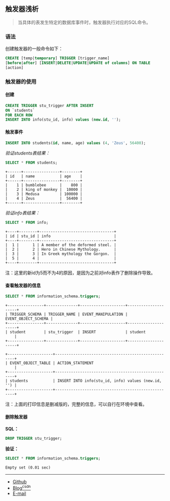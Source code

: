 ## 触发器浅析

> 当具体的表发生特定的数据库事件时，触发器执行对应的SQL命令。

### 语法

创建触发器的一般命令如下：

```sql
CREATE [temp|temporary] TRIGGER [trigger_name]
[before|after] [INSERT|DELETE|UPDATE|UPDATE of columns] ON TABLE
[action]
```

### 触发器的使用

#### 创建

```sql
CREATE TRIGGER stu_trigger AFTER INSERT
ON `students`
FOR EACH ROW
INSERT INTO info(stu_id, info) values (new.id, '');
```

#### 触发事件

```sql
INSERT INTO students(id, name, age) values (4, 'Zeus', 56400);
```

*验证students表结果：*

```sql
SELECT * FROM students;
```

```
+------+----------------+--------+
| id   | name           | age    |
+------+----------------+--------+
|    1 | bumblebee      |    800 |
|    2 | king of monkey |  10000 |
|    3 | Medusa         | 100000 |
|    4 | Zeus           |  56400 |
+------+----------------+--------+
```

*验证info表结果：*

```sql
SELECT * FROM info;
```

```
+----+--------+---------------------------------+
| id | stu_id | info                            |
+----+--------+---------------------------------+
|  1 |      1 | A member of the deformed steel. |
|  2 |      2 | Hero in Chinese Mythology.      |
|  3 |      3 | In Greek mythology the Gorgon.  |
|  5 |      4 |                                 |
+----+--------+---------------------------------+
```

注：这里的新id为5而不为4的原因，是因为之前对info表作了删除操作导致。


#### 查看触发器的信息

```sql
SELECT * FROM information_schema.triggers;
```

```
+----------------+--------------+--------------------+---------------------+
| TRIGGER_SCHEMA | TRIGGER_NAME | EVENT_MANIPULATION | EVENT_OBJECT_SCHEMA |
+----------------+--------------+--------------------+---------------------+
| student        | stu_trigger  | INSERT             | student             |
+----------------+--------------+--------------------+---------------------+

+--------------------+----------------------------------------------------+
| EVENT_OBJECT_TABLE | ACTION_STATEMENT                                   |
+--------------------+----------------------------------------------------+
| students           | INSERT INTO info(stu_id, info) values (new.id, '') |
+--------------------+----------------------------------------------------+
```

注：上面的打印信息是删减版的，完整的信息，可以自行在环境中查看。

#### 删除触发器

**SQL：**

```sql
DROP TRIGGER stu_trigger;
```

**验证：**

```sql
SELECT * FROM information_schema.triggers;
```
```
Empty set (0.01 sec)
```

------------

- [Github](https://github.com/qwhai)
- [Blog<sup>csdn</sup>](https://qwhai.blog.csdn.net)
- [E-mail](return_zero0@163.com)

